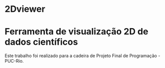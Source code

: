 # 2Dviewer
<h1> Ferramenta de visualização 2D de dados científicos </h1>
Este trabalho foi realizado para a cadeira de Projeto Final de Programação - PUC-Rio.
